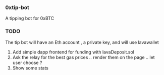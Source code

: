 ### 0xtip-bot
A tipping bot for 0xBTC


### TODO
The tip bot will have an Eth account , a private key, and will use lavawallet


1. Add simple dapp frontend for funding with lavaDeposit.sol
2. Ask the relay for the best gas prices .. render them on the page .. let user choose ?
3. Show some stats 
